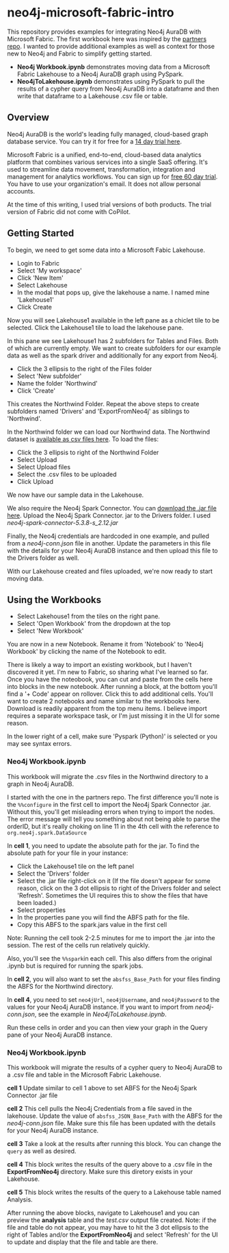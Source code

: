 # neo4j-microsoft-fabric-intro
This repository provides examples for integrating Neo4j AuraDB with Microsoft Fabric.  The first workbook here was inspired by the [partners repo](https://github.com/neo4j-partners/neo4j-microsoft-fabric).  I wanted to provide additional examples as well as context for those new to Neo4j and Fabric to simplify getting started. 

- **Neo4j Workbook.ipynb** demonstrates moving data from a Microsoft Fabric Lakehouse to a Neo4j AuraDB graph using PySpark.
- **Neo4jToLakehouse.ipynb** demonstrates using PySpark to pull the results of a cypher query from Neo4j AuraDB into a dataframe and then write that dataframe to a Lakehouse .csv file or table.

## Overview

Neo4j AuraDB is the world's leading fully managed, cloud-based graph database service.  You can try it for free for a [14 day trial here](https://neo4j.com/product/auradb/).

Microsoft Fabric is a unified, end-to-end, cloud-based data analytics platform that combines various services into a single SaaS offering. It's used to streamline data movement, transformation, integration and management for analytics workflows. You can sign up for [free 60 day trial](https://www.microsoft.com/en-us/microsoft-fabric). You have to use your organization's email. It does not allow personal accounts.

At the time of this writing, I used trial versions of both products. The trial version of Fabric did not come with CoPilot. 

## Getting Started

To begin, we need to get some data into a Microsoft Fabic Lakehouse.
- Login to Fabric
- Select 'My workspace'
- Click 'New Item'
- Select Lakehouse
- In the modal that pops up, give the lakehouse a name. I named mine 'Lakehouse1'
- Click Create

Now you will see Lakehouse1 available in the left pane as a chiclet tile to be selected. Click the Lakehouse1 tile to load the lakehouse pane.

In this pane we see Lakehouse1 has 2 subfolders for Tables and Files.  Both of which are currently empty.  We want to create subfolders for our example data as well as the spark driver and additionally for any export from Neo4j.

- Click the 3 ellipsis to the right of the Files folder
- Select 'New subfolder'
- Name the folder 'Northwind'
- Click 'Create'

This creates the Northwind Folder. Repeat the above steps to create subfolders named 'Drivers' and 'ExportFromNeo4j' as siblings to 'Northwind'.

In the Northwind folder we can load our Northwind data. The Northwind dataset is [available as csv files here](https://github.com/neo4j-graph-examples/northwind/tree/main/import).  To load the files:
- Click the 3 ellipsis to right of the Northwind Folder
- Select Upload
- Select Upload files
- Select the .csv files to be uploaded
- Click Upload

We now have our sample data in the Lakehouse.  

We also require the Neo4j Spark Connector. You can [download the .jar file here](https://github.com/neo4j/neo4j-spark-connector/releases).  Upload the Neo4j Spark Connector. jar to the Drivers folder.  I used *neo4j-spark-connector-5.3.8-s_2.12.jar*

Finally, the Neo4j credentials are hardcoded in one example, and pulled from a *neo4j-conn.json* file in another.  Update the parameters in this file with the details for your Neo4j AuraDB instance and then upload this file to the Drivers folder as well. 

With our Lakehouse created and files uploaded, we're now ready to start moving data.

## Using the Workbooks 
- Select Lakehouse1 from the tiles on the right pane.
- Select 'Open Workbook' from the dropdown at the top
- Select 'New Workbook'

You are now in a new Notebook.  Rename it from 'Notebook' to 'Neo4j Workbook' by clicking the name of the Notebook to edit. 

There is likely a way to import an existing workbook, but I haven't discovered it yet. I'm new to Fabric, so sharing what I've learned so far.  Once you have the noteobook, you can cut and paste from the cells here into blocks in the new notebook.  After running a block, at the bottom you'll find a '+ Code' appear on rollover.  Click this to add additional cells.  You'll want to create 2 notebooks and name similar to the workbooks here.  Download is readily apparent from the top menu items.  I believe import requires a separate workspace task, or I'm just missing it in the UI for some reason.

In the lower right of a cell, make sure 'Pyspark (Python)' is selected or you may see syntax errors.

### Neo4j Workbook.ipynb
This workbook will migrate the .csv files in the Northwind directory to a graph in Neo4j AuraDB.

I started with the one in the partners repo.  The first difference you'll note is the `%%configure` in the first cell to import the Neo4j Spark Connector .jar. Without this, you'll get misleading errors when trying to import the nodes. The error message will tell you something about not being able to parse the orderID, but it's really choking on line 11 in the 4th cell with the reference to `org.neo4j.spark.DataSource`  

In **cell 1**, you need to update the absolute path for the jar. To find the absolute path for your file in your instance:
- Click the Lakehouse1 tile on the left panel
- Select the 'Drivers' folder
- Select the .jar file right-click on it (If the file doesn't appear for some reason, click on the 3 dot ellipsis to right of the Drivers folder and select 'Refresh'.  Sometimes the UI requires this to show the files that have been loaded.)
- Select properties
- In the properties pane you will find the ABFS path for the file.
- Copy this ABFS to the spark.jars value in the first cell

Note: Running the cell took 2-2.5 minutes for me to import the .jar into the session.  The rest of the cells run relatively quickly.

Also, you'll see the `%%spark`in each cell. This also differs from the original .ipynb but is required for running the spark jobs.

In **cell 2**, you will also want to set the `absfss_Base_Path` for your files finding the ABFS for the Northwind directory.

In **cell 4**, you need to set `neo4jUrl`, `neo4jUsername`, and `neo4jPassword` to the values for your Neo4j AuraDB instance.  If you want to import from *neo4j-conn.json*, see the example in *Neo4jToLakehouse.ipynb*.

Run these cells in order and you can then view your graph in the Query pane of your Neo4j AuraDB instance.

### Neo4j Workbook.ipynb
This workbook will migrate the results of a cypher query to Neo4j AuraDB to a .csv file and table in the Microsoft Fabric Lakehouse.

**cell 1** Update similar to cell 1 above to set ABFS for the Neo4j Spark Connector .jar file

**cell 2** This cell pulls the Neo4j Credentials from a file saved in the lakehouse.  Update the value of `absfss_JSON_Base_Path` with the ABFS for the *neo4j-conn.json* file. Make sure this file has been updated with the details for your Neo4j AuraDB instance.

**cell 3** Take a look at the results after running this block.  You can change the `query` as well as desired.

**cell 4** This block writes the results of the query above to a .csv file in the **ExportFromNeo4j** directory.  Make sure this diretory exists in your Lakehouse.

**cell 5** This block writes the results of the query to a Lakehouse table named Analysis.

After running the above blocks, navigate to Lakehouse1 and you can preview the **analysis** table and the *test.csv* output file created.  Note: if the file and table do not appear, you may have to hit the 3 dot ellipsis to the right of Tables and/or the **ExportFromNeo4j** and select 'Refresh' for the UI to update and display that the file and table are there.

